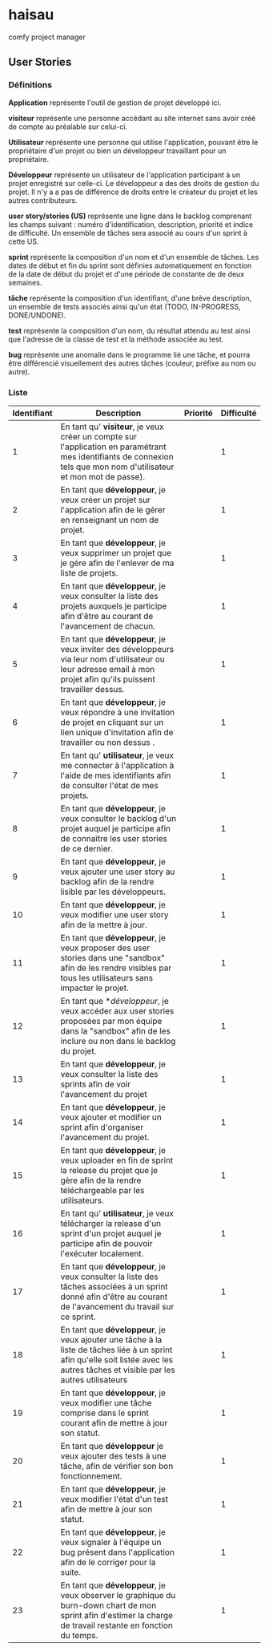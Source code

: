 # haisau
comfy project manager

## User Stories

### Définitions

**Application** représente l'outil de gestion de projet développé ici.

**visiteur** représente une personne accédant au site internet sans avoir créé
de compte au préalable sur celui-ci.

**Utilisateur** représente une personne qui utilise l'application, pouvant être le
propriétaire d'un projet ou bien un développeur travaillant pour un
propriétaire.

**Développeur** représente un utilisateur de l'application participant à un projet
enregistré sur celle-ci. Le développeur a des des droits de gestion du
projet. Il n'y a a pas de différence de droits entre le créateur du projet et
les autres contributeurs.

**user story/stories (US)**  représente une ligne dans le backlog comprenant les
champs suivant : numéro d'identification, description, priorité et indice de
difficulté. Un ensemble de tâches sera associé au cours d'un sprint à cette US.

**sprint** représente la composition d'un nom et d'un ensemble de tâches. Les
dates de début et fin du sprint sont définies automatiquement en fonction de la
date de début du projet et d'une période de constante de de deux semaines.

**tâche**  représente la composition d'un identifiant, d'une brève description,
un ensemble de tests associés ainsi qu'un état (TODO, IN-PROGRESS, DONE/UNDONE).

**test** représente la composition d'un nom, du résultat attendu au test ainsi
que l'adresse de la classe de test et la méthode associée au test.

**bug** représente une anomalie dans le programme lié une tâche, et
pourra être différencié visuellement des autres tâches (couleur, préfixe au nom
ou autre).

### Liste
| Identifiant | Description | Priorité | Difficulté |
|-------------|-------------|----------|------------|
| 1 | En tant qu' **visiteur**, je veux créer un compte sur l'application en paramétrant mes identifiants de connexion tels que mon nom d'utilisateur et mon mot de passe). |  | 1 |
| 2 | En tant que **développeur**, je veux créer un projet sur l'application afin de le gérer en renseignant un nom de projet. | | 1 |
| 3 | En tant que **développeur**, je veux supprimer un projet que je gère afin de l'enlever de ma liste de projets. | | 1 |
| 4 | En tant que **développeur**, je veux consulter la liste des projets auxquels je participe afin d'être au courant de l'avancement de chacun. | | 1 |
| 5 | En tant que **développeur**, je veux inviter des développeurs via leur nom d'utilisateur ou leur adresse email à mon projet afin qu'ils puissent travailler dessus. | | 1 |
| 6 | En tant que **développeur**, je veux répondre à une invitation de projet en cliquant sur un lien unique d'invitation afin de travailler ou non dessus . | | 1 |
| 7 | En tant qu' **utilisateur**, je veux me connecter à l'application à l'aide de mes identifiants afin de consulter l'état de mes projets. | | 1 |
| 8 | En tant que **développeur**, je veux consulter le backlog d'un projet auquel je participe afin de connaître les user stories de ce dernier. | | 1 |
| 9 | En tant que **développeur**, je veux ajouter une user story au backlog afin de la rendre lisible par les développeurs. | | 1 |
| 10 | En tant que **développeur**, je veux modifier une user story afin de la mettre à jour. | | 1 |
| 11 | En tant que **développeur**, je veux proposer des user stories dans une "sandbox" afin de les rendre visibles par tous les utilisateurs sans impacter le projet. | | 1 |
| 12 | En tant que **développeur*, je veux accéder aux user stories proposées par mon équipe dans la "sandbox" afin de les inclure ou non dans le backlog du projet. | | 1 |
| 13 | En tant que **développeur**, je veux consulter la liste des sprints afin de voir l'avancement du projet | | 1 |
| 14 | En tant que **développeur**, je veux ajouter et modifier un sprint afin d'organiser l'avancement du projet. | | 1 |
| 15 | En tant que **développeur**, je veux uploader en fin de sprint la release du projet que je gère afin de la rendre téléchargeable par les utilisateurs. | | 1 |
| 16 | En tant qu' **utilisateur**, je veux télécharger la release d'un sprint d'un projet auquel je participe afin de pouvoir l'exécuter localement. | | 1 |
| 17 | En tant que **développeur**, je veux consulter la liste des tâches associées à un sprint donné afin d'être au courant de l'avancement du travail sur ce sprint. | | 1 |
| 18 | En tant que **développeur**, je veux ajouter une tâche à la liste de tâches liée à un sprint afin qu'elle soit listée avec les autres tâches et visible par les autres utilisateurs | | 1 |
| 19 | En tant que **développeur**, je veux modifier une tâche comprise dans le sprint courant afin de mettre à jour son statut. | | 1 |
| 20 | En tant que **développeur** je veux ajouter des tests à une tâche, afin de vérifier son bon fonctionnement. | | 1 |
| 21 | En tant que **développeur**, je veux modifier l'état d'un test afin de mettre à jour son statut. | | 1 |
| 22 | En tant que **développeur**, je veux signaler à l'équipe un bug présent dans l'application afin de le corriger pour la suite. | | 1 |
| 23 | En tant que **développeur**, je veux observer le graphique du burn-down chart de mon sprint afin d'estimer la charge de travail restante en fonction du temps. | | 1 |
